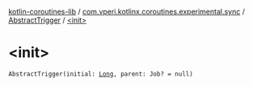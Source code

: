 [kotlin-coroutines-lib](../../index.md) / [com.vperi.kotlinx.coroutines.experimental.sync](../index.md) / [AbstractTrigger](index.md) / [&lt;init&gt;](./-init-.md)

# &lt;init&gt;

`AbstractTrigger(initial: `[`Long`](https://kotlinlang.org/api/latest/jvm/stdlib/kotlin/-long/index.html)`, parent: Job? = null)`